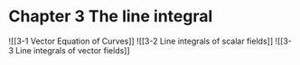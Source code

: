 # Chapter 3 The line integral

![[3-1 Vector Equation of Curves]]
![[3-2 Line integrals of scalar fields]]
![[3-3 Line integrals of vector fields]]

